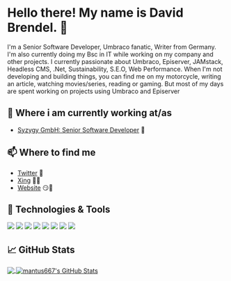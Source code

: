 # Hello there! My name is David Brendel. 👋

I'm a Senior Software Developer, Umbraco fanatic, Writer from Germany.
I'm also currently doing my Bsc in IT while working on my company and other projects.
I currently passionate about Umbraco, Episerver, JAMstack, Headless CMS, .Net, Sustainability, S.E.O, Web Performance.
When I'm not developing and building things, you can find me on my motorcycle, writing an article, watching movies/series, reading or gaming. But most of my days are spent working on projects using Umbraco and Episerver

## 💼 Where i am currently working at/as

- [Syzygy GmbH: Senior Software Developer](https://www.syzygy.net/) 💼

## 📫 Where to find me

- [Twitter](https://twitter.com/grow_with_db) 🐤
- [Xing](https://www.xing.com/profile/David_Brendel/cv) 👨💼
- [Website](https://davidbrendel.de) 😏🔗

## 🔧 Technologies & Tools

![](https://img.shields.io/badge/CMS-Umbraco-informational?style=flat&logo=Umbraco&logoColor=white&color=00BEC1)
![](https://img.shields.io/badge/IDE-Visual%20Studio%20Code-informational?style=flat&logo=visual-studio-code&logoColor=white&color=007ACC)
![](https://img.shields.io/badge/IDE-Visual%20Studio-informational?style=flat&logo=visual-studio&logoColor=white&color=5C2D91)
![](https://img.shields.io/badge/Code-Vue-informational?style=flat&logo=vue.js&logoColor=white&color=4FC08D)
![](https://img.shields.io/badge/Code-AngularJs-informational?style=flat&logo=angularjs&logoColor=white&color=E23237)
![](https://img.shields.io/badge/Code-CSharp-informational?style=flat&logo=c%20sharp&logoColor=white&color=239120)
![](https://img.shields.io/badge/Tools-Microsoft%20Azure-informational?style=flat&logo=microsoft-azure&logoColor=white&color=0089D6)
![](https://img.shields.io/badge/Tools-Jira%20Software-informational?style=flat&logo=jira-software&logoColor=white&color=0052CC)

## &#x1f4c8; GitHub Stats

<a href="https://github.com/mantus667/mantus667">
  <img align="center" src="https://github-readme-stats.vercel.app/api/top-langs/?username=mantus667&hide=html,css,javascript&title_color=ffffff&text_color=c9cacc&icon_color=2bbc8a&bg_color=1d1f21" />
</a>
<a href="https://github.com/mantus667/mantus667">
  <img align="center" src="https://github-readme-stats.vercel.app/api?username=mantus667&show_icons=true&line_height=27&count_private=true&title_color=ffffff&text_color=c9cacc&icon_color=2bbc8a&bg_color=1d1f21" alt="mantus667's GitHub Stats" />
</a>

<!--
**Mantus667/mantus667** is a ✨ _special_ ✨ repository because its `README.md` (this file) appears on your GitHub profile.

Here are some ideas to get you started:

- 🔭 I’m currently working on ...
- 🌱 I’m currently learning ...
- 👯 I’m looking to collaborate on ...
- 🤔 I’m looking for help with ...
- 💬 Ask me about ...
- 📫 How to reach me: ...
- 😄 Pronouns: ...
- ⚡ Fun fact: ...
-->
